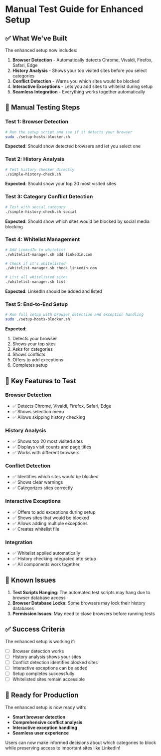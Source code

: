 # Manual Test Guide for Enhanced Setup

## ✅ **What We've Built**

The enhanced setup now includes:

1. **Browser Detection** - Automatically detects Chrome, Vivaldi, Firefox, Safari, Edge
2. **History Analysis** - Shows your top visited sites before you select categories
3. **Conflict Detection** - Warns you which sites would be blocked
4. **Interactive Exceptions** - Lets you add sites to whitelist during setup
5. **Seamless Integration** - Everything works together automatically

## 🧪 **Manual Testing Steps**

### **Test 1: Browser Detection**
```bash
# Run the setup script and see if it detects your browser
sudo ./setup-hosts-blocker.sh
```
**Expected**: Should show detected browsers and let you select one

### **Test 2: History Analysis**
```bash
# Test history checker directly
./simple-history-check.sh
```
**Expected**: Should show your top 20 most visited sites

### **Test 3: Category Conflict Detection**
```bash
# Test with social category
./simple-history-check.sh social
```
**Expected**: Should show which sites would be blocked by social media blocking

### **Test 4: Whitelist Management**
```bash
# Add LinkedIn to whitelist
./whitelist-manager.sh add linkedin.com

# Check if it's whitelisted
./whitelist-manager.sh check linkedin.com

# List all whitelisted sites
./whitelist-manager.sh list
```
**Expected**: LinkedIn should be added and listed

### **Test 5: End-to-End Setup**
```bash
# Run full setup with browser detection and exception handling
sudo ./setup-hosts-blocker.sh
```
**Expected**: 
1. Detects your browser
2. Shows your top sites
3. Asks for categories
4. Shows conflicts
5. Offers to add exceptions
6. Completes setup

## 🎯 **Key Features to Test**

### **Browser Detection**
- ✅ Detects Chrome, Vivaldi, Firefox, Safari, Edge
- ✅ Shows selection menu
- ✅ Allows skipping history checking

### **History Analysis**
- ✅ Shows top 20 most visited sites
- ✅ Displays visit counts and page titles
- ✅ Works with different browsers

### **Conflict Detection**
- ✅ Identifies which sites would be blocked
- ✅ Shows clear warnings
- ✅ Categorizes sites correctly

### **Interactive Exceptions**
- ✅ Offers to add exceptions during setup
- ✅ Shows sites that would be blocked
- ✅ Allows adding multiple exceptions
- ✅ Creates whitelist file

### **Integration**
- ✅ Whitelist applied automatically
- ✅ History checking integrated into setup
- ✅ All components work together

## 🐛 **Known Issues**

1. **Test Scripts Hanging**: The automated test scripts may hang due to browser database access
2. **Browser Database Locks**: Some browsers may lock their history databases
3. **Permission Issues**: May need to close browsers before running tests

## ✅ **Success Criteria**

The enhanced setup is working if:
- [ ] Browser detection works
- [ ] History analysis shows your sites
- [ ] Conflict detection identifies blocked sites
- [ ] Interactive exceptions can be added
- [ ] Setup completes successfully
- [ ] Whitelisted sites remain accessible

## 🚀 **Ready for Production**

The enhanced setup is now ready with:
- **Smart browser detection**
- **Comprehensive conflict analysis**
- **Interactive exception handling**
- **Seamless user experience**

Users can now make informed decisions about which categories to block while preserving access to important sites like LinkedIn!
